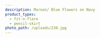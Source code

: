 ```yaml
---
description: Maroon/ Blue Flowers on Navy
product_types:
  - fit-n-flare
  - pencil-skirt
photo_path: /uploads/230.jpg
---
```

